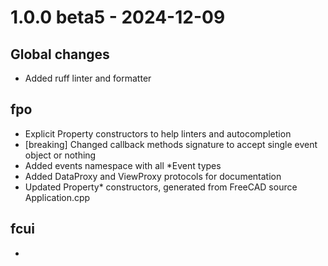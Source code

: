 <!--
 Copyright 2024 Frank David Martinez M (mnesarco)

 Licensed under the Apache License, Version 2.0 (the "License");
 you may not use this file except in compliance with the License.
 You may obtain a copy of the License at

     https://www.apache.org/licenses/LICENSE-2.0

 Unless required by applicable law or agreed to in writing, software
 distributed under the License is distributed on an "AS IS" BASIS,
 WITHOUT WARRANTIES OR CONDITIONS OF ANY KIND, either express or implied.
 See the License for the specific language governing permissions and
 limitations under the License.
-->

# 1.0.0 beta5 - 2024-12-09

## Global changes

- Added ruff linter and formatter

## fpo

- Explicit Property constructors to help linters and autocompletion
- [breaking] Changed callback methods signature to accept single event object or nothing
- Added events namespace with all *Event types
- Added DataProxy and ViewProxy protocols for documentation
- Updated Property* constructors, generated from FreeCAD source Application.cpp

## fcui

-